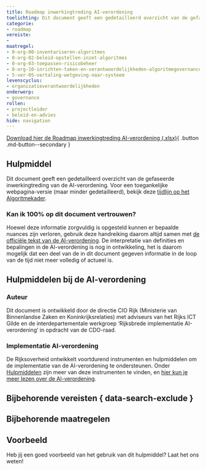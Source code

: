 ```yaml
---
title: Roadmap inwerkingtreding AI-verordening
toelichting: Dit document geeft een gedetailleerd overzicht van de gefaseerde inwerkingtreding van de AI-verordening.
categorie:
- roadmap
vereiste:
-
maatregel:
- 0-org-00-inventariseren-algoritmes
- 0-org-02-beleid-opstellen-inzet-algoritmes
- 0-org-03-toepassen-risicobeheer
- 0-org-10-inrichten-taken-en-verantwoordelijkheden-algoritmegovernance
- 5-ver-05-vertaling-wetgeving-naar-systeem
levenscyclus:
- organisatieverantwoordelijkheden
onderwerp:
- governance
rollen:
- projectleider
- beleid-en-advies
hide: navigation
---
```


<!-- tags -->

[Download hier de Roadmap inwerkingtreding AI-verordening (.xlsx)](documenten/AI_Verordening_Roadmap_Inwerkingtreding.pdf){ .button .md-button--secondary }
## Hulpmiddel
Dit document geeft een gedetailleerd overzicht van de gefaseerde inwerkingtreding van de AI-verordening.
Voor een toegankelijke webpagina-versie (maar minder gedetailleerd), bekijk deze [tijdlijn op het Algoritmekader](../../ai-verordening/tijdlijn-ai-verordening.md).

### Kan ik 100% op dit document vertrouwen?
Hoewel deze informatie zorgvuldig is opgesteld kunnen er bepaalde nuances zijn verloren, gebruik deze handreiking daarom altijd samen met [de officiële tekst van de AI-verordening](https://eur-lex.europa.eu/legal-content/NL/TXT/?uri=CELEX:32024R1689).
De interpretatie van definities en bepalingen in de AI-verordening is nog in ontwikkeling, het is daarom mogelijk dat een deel van de in dit document gegeven informatie in de loop van de tijd niet meer volledig of actueel is.

## Hulpmiddelen bij de AI-verordening

### Auteur
Dit document is ontwikkeld door de directie CIO Rijk (Ministerie van Binnenlandse Zaken en Koninkrijksrelaties) met adviseurs van het Rijks ICT Gilde en de interdepartementale werkgroep ‘Rijksbrede implementatie AI-verordening’ in opdracht van de CDO-raad.

### Implementatie AI-verordening
De Rijksoverheid ontwikkelt voortdurend instrumenten en hulpmiddelen om de implementatie van de AI-verordening te ondersteunen. Onder [Hulpmiddelen](index.md) zijn meer van deze instrumenten te vinden, en [hier kun je meer lezen over de AI-verordening](../../ai-verordening/index.md).

## Bijbehorende vereisten { data-search-exclude }

<!-- list_vereisten_on_maatregelen_page -->

## Bijbehorende maatregelen

<!-- list_maatregelen_on_hulpmiddelen_page -->

## Voorbeeld

Heb jij een goed voorbeeld van het gebruik van dit hulpmiddel? Laat het ons weten!
